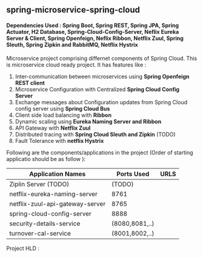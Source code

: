 ## spring-microservice-spring-cloud
#### Dependencies Used : Spring Boot, Spring REST, Spring JPA, Spring Actuator, H2 Database, Spring-Cloud-Config-Server, Neflix Eureka Server & Client, Spring Openfeign, Neflix Ribbon, Netflix Zuul, Spring Sleuth, Spring Zipkin and RabbitMQ, Netflix Hystrix  

Microservice project comprising differnet components of Spring Cloud. This is microservice cloud ready project.
It has features like :
  1. Inter-communication between microservices using **Spring Openfeign REST client**
  2. Microservice Configuration with Centralized **Spring Cloud Config Server**
  3. Exchange messages about Configuration updates from Spring Cloud config server using **Spring Cloud Bus**
  5. Client side load balancing with **Ribbon**
  6. Dynamic scaling using **Eureka Naming Server and Ribbon**
  7. API Gateway with **Netflix Zuul**
  8. Distributed tracing with **Spring Cloud Sleuth and Zipkin** (TODO)
  9. Fault Tolerance with **netflix Hystrix**

 Following are the components/applications in the project (Order of starting applicatio should be as follow ):
 
 | Application Names                     | Ports Used     |  URLS                                              |
 | ------------------------------------- | -------------- | -------------------------------------------------- |
 |Ziplin Server (TODO)                   |(TODO)          |                                                    |   
 |netflix-eureka-naming-server           |8761            |                                                    |
 |netflix-zuul-api-gateway-server        |8765            |                                                    |
 |spring-cloud-config-server             |8888            |                                                    |
 |security-details-service               |(8080,8081,..)  |                                                    |
 |turnover-cal-service                   |(8001,8002,..)  |                                                    |
 

 Project HLD :
 
 
